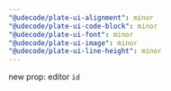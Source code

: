 ```yaml
---
"@udecode/plate-ui-alignment": minor
"@udecode/plate-ui-code-block": minor
"@udecode/plate-ui-font": minor
"@udecode/plate-ui-image": minor
"@udecode/plate-ui-line-height": minor
---
```


new prop: editor `id`
